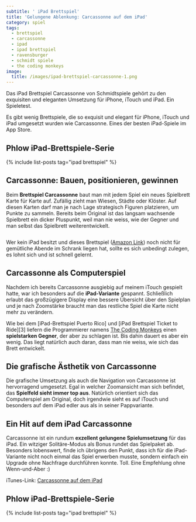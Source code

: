 ```yaml
---
subtitle: ' iPad Brettspiel'
title: 'Gelungene Ablenkung: Carcassonne auf dem iPad'
category: spiel
tags:
  - brettspiel
  - carcassonne
  - ipad
  - ipad brettspiel
  - ravensburger
  - schmidt spiele
  - the coding monkeys
image:
  title: /images/ipad-brettspiel-carcassonne-1.png
---
```

Das iPad Brettspiel Carcassonne von Schmidtspiele gehört zu den exquisiten und eleganten Umsetzung für iPhone, iTouch und iPad. Ein Spieletest.

Es gibt wenig Brettspiele, die so exquisit und elegant für iPhone, iTouch und iPad umgesetzt wurden wie Carcassonne. Eines der besten iPad-Spiele im App Store.

## Phlow iPad-Brettspiele-Serie 

{% include list-posts tag="ipad brettspiel" %}

## Carcassonne: Bauen, positionieren, gewinnen 


Beim **Brettspiel Carcassonne** baut man mit jedem Spiel ein neues Spielbrett Karte für Karte auf. Zufällig zieht man Wiesen, Städte oder Klöster. Auf diesen Karten darf man je nach Lage strategisch Figuren platzieren, um Punkte zu sammeln. Bereits beim Original ist das langsam wachsende Spielbrett ein dicker Pluspunkt, weil man nie weiss, wie der Gegner und man selbst das Spielbrett weiterentwickelt.

<img  title="ipad-brettspiel-carcassonne-2" src="{{ site.urlimg }}ipad-brettspiel-carcassonne-2.png" alt="" /> 

Wer kein iPad besitzt und dieses Brettspiel ([Amazon Link][6]) noch nicht für gemütliche Abende im Schrank liegen hat, sollte es sich unbedingt zulegen, es lohnt sich und ist schnell gelernt.

## Carcassonne als Computerspiel

Nachdem ich bereits Carcassonne ausgiebig auf meinem iTouch gespielt hatte, war ich besonders auf die **iPad-Variante** gespannt. Schließlich erlaubt das großzügigere Display eine bessere Übersicht über den Spielplan und je nach Zoomstärke braucht man das restliche Spiel die Karte nicht mehr zu verändern.

Wie bei dem [iPad-Brettspiel Puerto Rico] und [iPad Brettspiel Ticket to Ride][3] liefern die Programmierer namens [The Coding Monkeys][7] einen **spielstarken Gegner**, der aber zu schlagen ist. Bis dahin dauert es aber ein wenig. Das liegt natürlich auch daran, dass man nie weiss, wie sich das Brett entwickelt.

## Die grafische Ästhetik von Carcassonne

Die grafische Umsetzung als auch die Navigation von Carcassonne ist hervorragend umgesetzt. Egal in welcher Zoomansicht man sich befindet, das **Spielfeld sieht immer top aus**. Natürlich orientiert sich das Computerspiel am Original, doch irgendwie sieht es auf iTouch und besonders auf dem iPad edler aus als in seiner Pappvariante.

## Ein Hit auf dem iPad Carcassonne

Carcassonne ist ein rundum **exzellent gelungene Spielumsetzung** für das iPad. Ein witziger Solitäre-Modus als Bonus rundet das Spielpaket ab. Besonders lobenswert, finde ich übrigens den Punkt, dass ich für die iPad-Variante nicht noch einmal das Spiel erwerben musste, sondern einfach ein Upgrade ohne Nachfrage durchführen konnte. Toll. Eine Empfehlung ohne Wenn-und-Aber :)

iTunes-Link: [Carcassonne auf dem iPad][8]



## Phlow iPad-Brettspiele-Serie 

{% include list-posts tag="ipad brettspiel" %}


<img src='http://vg02.met.vgwort.de/na/11fa17eef44c457f91bed80e84db2e3a' width='1' height='1' alt='' />

 [6]: http://www.amazon.de/gp/product/B00009WPOJ/ref=as_li_ss_tl?ie=UTF8&tag=phlow-21&linkCode=as2&camp=1638&creative=19454&creativeASIN=B00009WPOJ
 [7]: http://www.codingmonkeys.de/
 [8]: http://itunes.apple.com/de/app/carcassonne/id375295479?mt=8